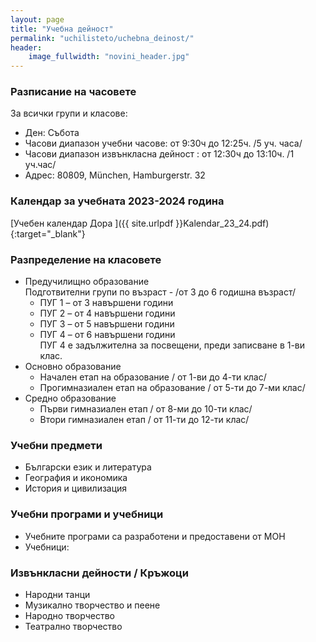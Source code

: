 ```yaml
---
layout: page
title: "Учебна дейност"
permalink: "uchilisteto/uchebna_deinost/"
header:
    image_fullwidth: "novini_header.jpg"
---
```

### Разписание на часовете
За всички групи и класове:
* Ден: Събота 
* Часови диапазон учебни часове:  от 9:30ч до 12:25ч. /5 уч. часа/
* Часови диапазон извънкласна дейност : от 12:30ч до 13:10ч.  /1 уч.час/
* Адрес: 80809, München, Hamburgerstr. 32

### Календар за учебната 2023-2024 година
[Учебен календар Дора  ]({{ site.urlpdf }}Kalendar_23_24.pdf){:target="_blank"}  

### Разпределение на класовете
* Предучилищно образование  
Подготвителни групи по възраст - /от 3 до 6 годишна възраст/
  * ПУГ 1 – от 3 навършени години
  * ПУГ 2 – от 4 навършени години
  * ПУГ 3 – от 5 навършени години
  * ПУГ 4 – от 6 навършени години  
ПУГ 4 е задължителна за посвещени, преди записване в 1-ви клас. 
* Основно образование
  * Начален етап на образование / от 1-ви до 4-ти клас/
  * Прогимназиален етап на образование / от 5-ти до 7-ми клас/
* Средно образование
  * Първи гимназиален етап / от 8-ми до 10-ти клас/
  * Втори гимназиален етап / от 11-ти до 12-ти клас/

### Учебни предмети
* Български език и литература
* География и икономика
* История и цивилизация

### Учебни програми и учебници
* Учебните програми са разработени и предоставени от МОН
* Учебници:

### Извънкласни дейности / Кръжоци  
* Народни танци
* Музикално творчество и пеене
* Народно творчество
* Театрално творчество
